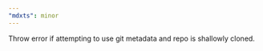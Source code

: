 ```yaml
---
"mdxts": minor
---
```


Throw error if attempting to use git metadata and repo is shallowly cloned.
